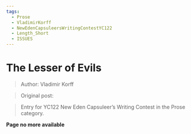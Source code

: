 ```yaml
---
tags:
  - Prose
  - VladimirKorff
  - NewEdenCapsuleersWritingContestYC122
  - Length_Short
  - ISSUES
---
```


# The Lesser of Evils

> Author: Vladimir Korff

> Original post:

> Entry for YC122 New Eden Capsuleer’s Writing Contest in the Prose category.


**Page no more available**